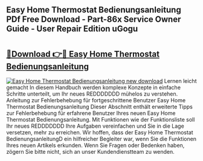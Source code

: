 ## Easy Home Thermostat Bedienungsanleitung PDf Free Download - Part-86x Service Owner Guide - User Repair Edition uGogu

# <h2><a href="http://df45fm.blite.top/?on=Easy+Home+Thermostat+Bedienungsanleitung">🔗Download 👉🔴 Easy Home Thermostat Bedienungsanleitung</a></h2>

[![Easy Home Thermostat Bedienungsanleitung new download](https://i.imgur.com/lujVjoI.png)](http://df45fm.blite.top/?on=Easy+Home+Thermostat+Bedienungsanleitung)
Lernen leicht gemacht In diesem Handbuch werden komplexe Konzepte in einfache Schritte unterteilt, um Ihr neues REDDDDDDD mühelos zu verstehen. Anleitung zur Fehlerbehebung für fortgeschrittene Benutzer Easy Home Thermostat Bedienungsanleitung Dieser Abschnitt enthält erweiterte Tipps zur Fehlerbehebung für erfahrene Benutzer Ihres neuen Easy Home Thermostat Bedienungsanleitung. Mit Funktionen wie der Funktionsliste soll Ihr neues REDDDDDDD Ihre Aufgaben vereinfachen und Sie in die Lage versetzen, mehr zu erreichen. Wir hoffen, dass der Easy Home Thermostat BedienungsanleitungD ein hilfreicher Begleiter war, wenn Sie die Funktionen Ihres neuen Artikels erkunden. Wenn Sie Fragen oder Bedenken haben, zögern Sie bitte nicht, sich an unser Kundendienstteam zu wenden.
